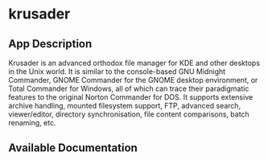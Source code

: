 # krusader

## App Description

Krusader is an advanced orthodox file manager for KDE and other desktops in the Unix world. It is similar to the console-based GNU Midnight Commander, GNOME Commander for the GNOME desktop environment, or Total Commander for Windows, all of which can trace their paradigmatic features to the original Norton Commander for DOS. It supports extensive archive handling, mounted filesystem support, FTP, advanced search, viewer/editor, directory synchronisation, file content comparisons, batch renaming, etc.

## Available Documentation

